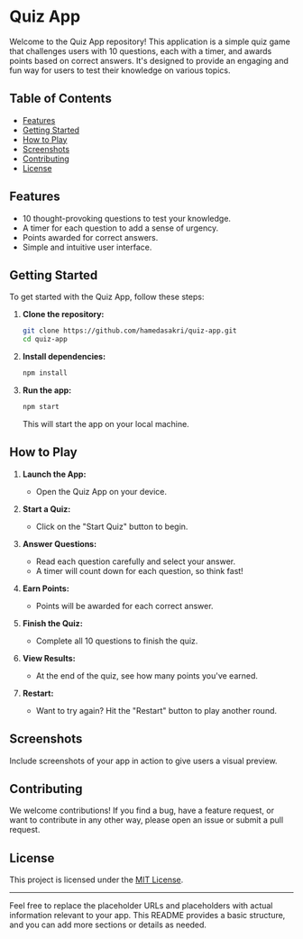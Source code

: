 

# Quiz App

Welcome to the Quiz App repository! This application is a simple quiz game that challenges users with 10 questions, each with a timer, and awards points based on correct answers. It's designed to provide an engaging and fun way for users to test their knowledge on various topics.

## Table of Contents
- [Features](#features)
- [Getting Started](#getting-started)
- [How to Play](#how-to-play)
- [Screenshots](#screenshots)
- [Contributing](#contributing)
- [License](#license)

## Features
- 10 thought-provoking questions to test your knowledge.
- A timer for each question to add a sense of urgency.
- Points awarded for correct answers.
- Simple and intuitive user interface.

## Getting Started
To get started with the Quiz App, follow these steps:

1. **Clone the repository:**
    ```bash
    git clone https://github.com/hamedasakri/quiz-app.git
    cd quiz-app
    ```

2. **Install dependencies:**
    ```bash
    npm install
    ```

3. **Run the app:**
    ```bash
    npm start
    ```
    This will start the app on your local machine.

## How to Play
1. **Launch the App:**
    - Open the Quiz App on your device.

2. **Start a Quiz:**
    - Click on the "Start Quiz" button to begin.

3. **Answer Questions:**
    - Read each question carefully and select your answer.
    - A timer will count down for each question, so think fast!

4. **Earn Points:**
    - Points will be awarded for each correct answer.

5. **Finish the Quiz:**
    - Complete all 10 questions to finish the quiz.

6. **View Results:**
    - At the end of the quiz, see how many points you've earned.

7. **Restart:**
    - Want to try again? Hit the "Restart" button to play another round.

## Screenshots
Include screenshots of your app in action to give users a visual preview.

## Contributing
We welcome contributions! If you find a bug, have a feature request, or want to contribute in any other way, please open an issue or submit a pull request.

## License
This project is licensed under the [MIT License](LICENSE.md).

---

Feel free to replace the placeholder URLs and placeholders with actual information relevant to your app. This README provides a basic structure, and you can add more sections or details as needed.
